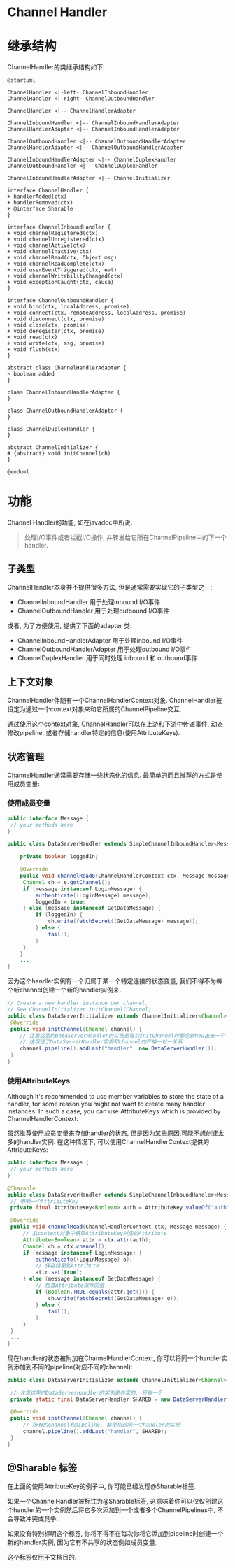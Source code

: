 Channel Handler
==============

# 继承结构

ChannelHandler的类继承结构如下:

```uml
@startuml

ChannelHandler <|-left- ChannelInboundHandler
ChannelHandler <|-right- ChannelOutboundHandler

ChannelHandler <|-- ChannelHandlerAdapter

ChannelInboundHandler <|-- ChannelInboundHandlerAdapter
ChannelHandlerAdapter <|-- ChannelInboundHandlerAdapter

ChannelOutboundHandler <|-- ChannelOutboundHandlerAdapter
ChannelHandlerAdapter <|-- ChannelOutboundHandlerAdapter

ChannelInboundHandlerAdapter <|-- ChannelDuplexHandler
ChannelOutboundHandler <|-- ChannelDuplexHandler

ChannelInboundHandlerAdapter <|-- ChannelInitializer

interface ChannelHandler {
+ handlerAdded(ctx)
+ handlerRemoved(ctx)
+ @interface Sharable
}

interface ChannelInboundHandler {
+ void channelRegistered(ctx)
+ void channelUnregistered(ctx)
+ void channelActive(ctx)
+ void channelInactive(ctx)
+ void channelRead(ctx, Object msg)
+ void channelReadComplete(ctx)
+ void userEventTriggered(ctx, evt)
+ void channelWritabilityChanged(ctx)
+ void exceptionCaught(ctx, cause)
}

interface ChannelOutboundHandler {
+ void bind(ctx, localAddress, promise)
+ void connect(ctx, remoteAddress, localAddress, promise)
+ void disconnect(ctx, promise)
+ void close(ctx, promise)
+ void deregister(ctx, promise)
+ void read(ctx)
+ void write(ctx, msg, promise)
+ void flush(ctx)
}

abstract class ChannelHandlerAdapter {
~ boolean added
}

class ChannelInboundHandlerAdapter {
}

class ChannelOutboundHandlerAdapter {
}

class ChannelDuplexHandler {
}

abstract ChannelInitializer {
# {abstract} void initChannel(ch)
}

@enduml
```

# 功能

Channel Handler的功能, 如在javadoc中所说:

> 处理I/O事件或者拦截I/O操作, 并转发给它所在ChannelPipeline中的下一个handler.


## 子类型

ChannelHandler本身并不提供很多方法, 但是通常需要实现它的子类型之一:

- ChannelInboundHandler 用于处理inbound I/O事件
- ChannelOutboundHandler 用于处理outbound I/O事件

或者, 为了方便使用, 提供了下面的adapter 类:

- ChannelInboundHandlerAdapter 用于处理inbound I/O事件
- ChannelOutboundHandlerAdapter 用于处理outbound I/O事件
- ChannelDuplexHandler 用于同时处理 inbound 和 outbound事件

## 上下文对象

ChannelHandler伴随有一个ChannelHandlerContext对象. ChannelHandler被设定为通过一个context对象来和它所属的ChannelPipeline交互.

通过使用这个context对象, ChannelHandler可以在上游和下游中传递事件, 动态修改pipeline, 或者存储handler特定的信息(使用AttributeKeys).

## 状态管理

ChannelHandler通常需要存储一些状态化的信息. 最简单的而且推荐的方式是使用成员变量:

### 使用成员变量

```java
public interface Message {
 // your methods here
}

public class DataServerHandler extends SimpleChannelInboundHandler<Message> {

    private boolean loggedIn;

    @Override
    public void channelRead0(ChannelHandlerContext ctx, Message message) {
     Channel ch = e.getChannel();
     if (message instanceof LoginMessage) {
         authenticate((LoginMessage) message);
         loggedIn = true;
     } else (message instanceof GetDataMessage) {
         if (loggedIn) {
             ch.write(fetchSecret((GetDataMessage) message));
         } else {
             fail();
         }
     }
    }
    ...
}
```

因为这个handler实例有一个归属于某一个特定连接的状态变量, 我们不得不为每个新channel创建一个新的handler实例来.

```java
// Create a new handler instance per channel.
// See ChannelInitializer.initChannel(Channel).
public class DataServerInitializer extends ChannelInitializer<Channel> {
 @Override
 public void initChannel(Channel channel) {
 	// 注意这里的DataServerHandler的实例是每次initChannel时都全新new出来一个
    // 这保证了DataServerHandler实例和channel的严格一对一关系
	channel.pipeline().addLast("handler", new DataServerHandler());
 }
}
```

### 使用AttributeKeys

Although it's recommended to use member variables to store the state of a handler, for some reason you might not want to create many handler instances. In such a case, you can use AttributeKeys which is provided by ChannelHandlerContext:

虽然推荐使用成员变量来存储handler的状态, 但是因为某些原因,可能不想创建太多的handler实例. 在这种情况下, 可以使用ChannelHandlerContext提供的AttributeKeys:

```java
public interface Message {
 // your methods here
}

@Sharable
public class DataServerHandler extends SimpleChannelInboundHandler<Message> {
 // 申明一个AttributeKey
 private final AttributeKey<Boolean> auth = AttributeKey.valueOf("auth");

 @Override
 public void channelRead(ChannelHandlerContext ctx, Message message) {
 	 // 从context对象中获取AttributeKey对应的Attribute
     Attribute<Boolean> attr = ctx.attr(auth);
     Channel ch = ctx.channel();
     if (message instanceof LoginMessage) {
         authenticate((LoginMessage) o);
         // 保存结果到Attribute
         attr.set(true);
     } else (message instanceof GetDataMessage) {
     	 // 检查Attribute保存的值
         if (Boolean.TRUE.equals(attr.get())) {
             ch.write(fetchSecret((GetDataMessage) o));
         } else {
             fail();
         }
     }
 }
 ...
}
```

现在handler的状态被附加在ChannelHandlerContext, 你可以将同一个handler实例添加到不同的pipeline(对应不同的channel):

```java
public class DataServerInitializer extends ChannelInitializer<Channel> {

 // 注意这里的DataServerHandler的实例是共享的, 只有一个
 private static final DataServerHandler SHARED = new DataServerHandler();

 @Override
 public void initChannel(Channel channel) {
 	 // 所有的channel和pipeline, 都使用这同一个handler的实例
     channel.pipeline().addLast("handler", SHARED);
 }
}
```

## @Sharable 标签

在上面的使用AttributeKey的例子中, 你可能已经发现@Sharable标签.

如果一个ChannelHandler被标注为@Sharable标签, 这意味着你可以仅仅创建这个handler的一个实例然后将它多次添加到一个或者多个ChannelPipelines中, 不会导致冲突或竞争.

如果没有特别标明这个标签, 你将不得不在每次你将它添加到pipeline时创建一个新的handler实例, 因为它有不共享的状态例如成员变量.

这个标签仅用于文档目的.




